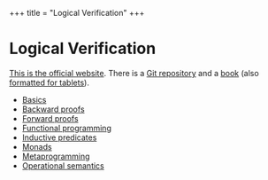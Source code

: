 +++
title = "Logical Verification"
+++

# Logical Verification

[This is the official website](https://lean-forward.github.io/logical-verification/2020/index.html).
There is a [Git repository](https://github.com/blanchette/logical_verification_2020) and a [book](https://github.com/blanchette/logical_verification_2020/raw/master/hitchhikers_guide.pdf) (also [formatted for tablets](https://github.com/blanchette/logical_verification_2020/raw/master/hitchhikers_guide_tablet.pdf)).

- [Basics](basics)
- [Backward proofs](backward-proofs/)
- [Forward proofs](forward-proofs/)
- [Functional programming](functional-programming/)
- [Inductive predicates](inductive-predicates/)
- [Monads](monads/)
- [Metaprogramming](metaprogramming/)
- [Operational semantics](operational-semantics/)
